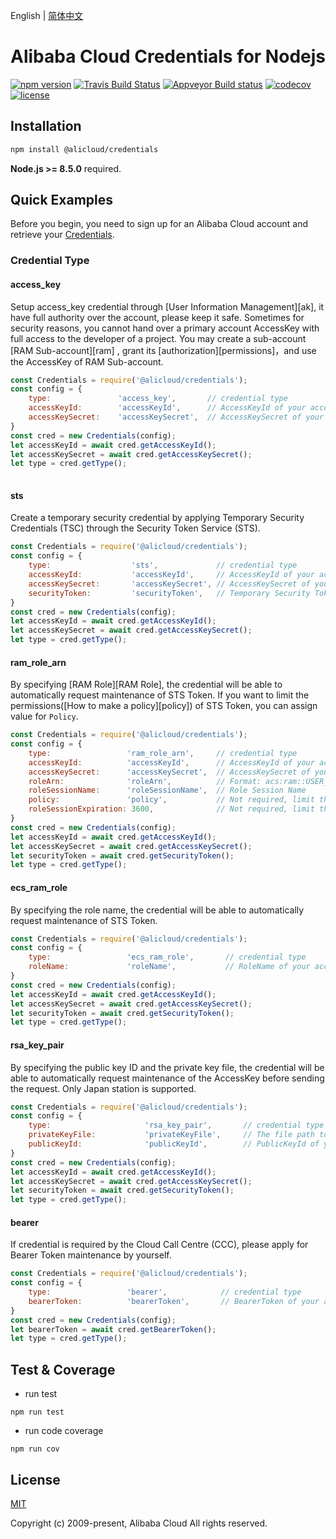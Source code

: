 English | [简体中文](README-CN.md)
# Alibaba Cloud Credentials for Nodejs

[![npm version](https://badge.fury.io/js/@alicloud%2fcredentials.svg)](https://badge.fury.io/js/@alicloud%2fcredentials.svg)
[![Travis Build Status](https://api.travis-ci.org/aliyun/credentials-nodejs.svg?branch=master)](https://travis-ci.org/aliyun/credentials-nodejs)
[![Appveyor Build status](https://ci.appveyor.com/api/projects/status/m9wp3edgrt2c098a?svg=true)](https://ci.appveyor.com/project/aliyun/credentials-nodejs)
[![codecov](https://codecov.io/gh/aliyun/credentials-nodejs/branch/master/graph/badge.svg)](https://codecov.io/gh/aliyun/credentials-nodejs)
[![license](https://img.shields.io/github/license/mashape/apistatus.svg)](LICENSE)

## Installation

```bash
npm install @alicloud/credentials
```

**Node.js >= 8.5.0** required.


## Quick Examples
Before you begin, you need to sign up for an Alibaba Cloud account and retrieve your [Credentials](https://usercenter.console.aliyun.com/#/manage/ak).

### Credential Type

#### access_key
Setup access_key credential through [User Information Management][ak], it have full authority over the account, please keep it safe. Sometimes for security reasons, you cannot hand over a primary account AccessKey with full access to the developer of a project. You may create a sub-account [RAM Sub-account][ram] , grant its [authorization][permissions]，and use the AccessKey of RAM Sub-account.
```js
const Credentials = require('@alicloud/credentials');
const config = {
	type:               'access_key',       // credential type
	accessKeyId: 	    'accessKeyId',      // AccessKeyId of your account
	accessKeySecret:    'accessKeySecret',  // AccessKeySecret of your account
}
const cred = new Credentials(config);
let accessKeyId = await cred.getAccessKeyId();
let accessKeySecret = await cred.getAccessKeySecret();
let type = cred.getType();
	
```

#### sts
Create a temporary security credential by applying Temporary Security Credentials (TSC) through the Security Token Service (STS).
```js
const Credentials = require('@alicloud/credentials');
const config = {
	type:                  'sts',             // credential type
	accessKeyId:           'accessKeyId',     // AccessKeyId of your account
	accessKeySecret:       'accessKeySecret', // AccessKeySecret of your account
	securityToken:         'securityToken',   // Temporary Security Token
}
const cred = new Credentials(config);
let accessKeyId = await cred.getAccessKeyId();
let accessKeySecret = await cred.getAccessKeySecret();
let type = cred.getType();
```

#### ram_role_arn
By specifying [RAM Role][RAM Role], the credential will be able to automatically request maintenance of STS Token. If you want to limit the permissions([How to make a policy][policy]) of STS Token, you can assign value for `Policy`.
```js
const Credentials = require('@alicloud/credentials');
const config = {
	type:                 'ram_role_arn',     // credential type
	accessKeyId:          'accessKeyId',      // AccessKeyId of your account
	accessKeySecret:      'accessKeySecret',  // AccessKeySecret of your account
	roleArn:              'roleArn',          // Format: acs:ram::USER_ID:role/ROLE_NAME
	roleSessionName:      'roleSessionName',  // Role Session Name
	policy:               'policy',           // Not required, limit the permissions of STS Token
	roleSessionExpiration: 3600,              // Not required, limit the Valid time of STS Token
}
const cred = new Credentials(config);
let accessKeyId = await cred.getAccessKeyId();
let accessKeySecret = await cred.getAccessKeySecret();
let securityToken = await cred.getSecurityToken();
let type = cred.getType();
```

#### ecs_ram_role
By specifying the role name, the credential will be able to automatically request maintenance of STS Token.
```js
const Credentials = require('@alicloud/credentials');
const config = {
	type:                 'ecs_ram_role',       // credential type
	roleName:             'roleName',           // RoleName of your account
}
const cred = new Credentials(config);
let accessKeyId = await cred.getAccessKeyId();
let accessKeySecret = await cred.getAccessKeySecret();
let securityToken = await cred.getSecurityToken();
let type = cred.getType();
```

#### rsa_key_pair
By specifying the public key ID and the private key file, the credential will be able to automatically request maintenance of the AccessKey before sending the request. Only Japan station is supported. 
```js
const Credentials = require('@alicloud/credentials');
const config = {
	type:                     'rsa_key_pair',       // credential type
	privateKeyFile:           'privateKeyFile',     // The file path to store the PrivateKey
	publicKeyId:              'publicKeyId',        // PublicKeyId of your account
}
const cred = new Credentials(config);
let accessKeyId = await cred.getAccessKeyId();
let accessKeySecret = await cred.getAccessKeySecret();
let securityToken = await cred.getSecurityToken();
let type = cred.getType();
```

#### bearer
If credential is required by the Cloud Call Centre (CCC), please apply for Bearer Token maintenance by yourself.
```js
const Credentials = require('@alicloud/credentials');
const config = {
	type:                 'bearer',            // credential type
	bearerToken:          'bearerToken',       // BearerToken of your account
}
const cred = new Credentials(config);
let bearerToken = await cred.getBearerToken();
let type = cred.getType();
```


## Test & Coverage

* run test

```
npm run test
```

* run code coverage

```
npm run cov
```


## License

[MIT](LICENSE)

Copyright (c) 2009-present, Alibaba Cloud All rights reserved.